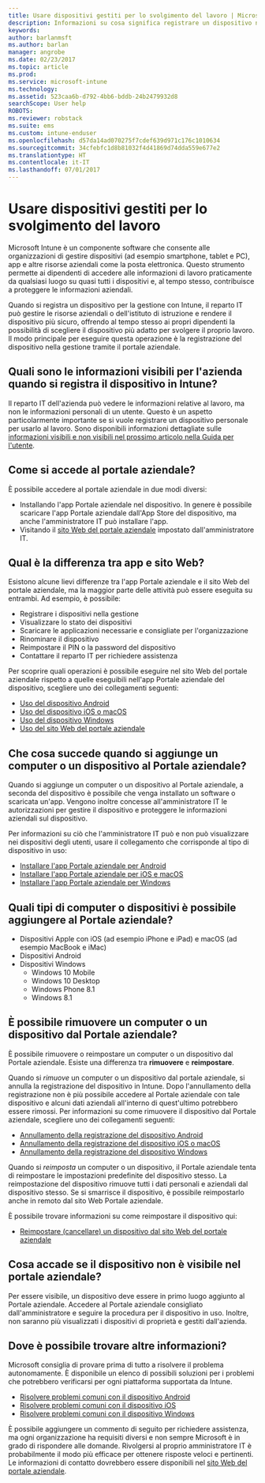 ```yaml
---
title: Usare dispositivi gestiti per lo svolgimento del lavoro | Microsoft Docs
description: Informazioni su cosa significa registrare un dispositivo nel sistema di gestione con Intune.
keywords: 
author: barlanmsft
ms.author: barlan
manager: angrobe
ms.date: 02/23/2017
ms.topic: article
ms.prod: 
ms.service: microsoft-intune
ms.technology: 
ms.assetid: 523caa6b-d792-4bb6-bddb-24b2479932d8
searchScope: User help
ROBOTS: 
ms.reviewer: robstack
ms.suite: ems
ms.custom: intune-enduser
ms.openlocfilehash: d57da14ad070275f7cdef639d971c176c1010634
ms.sourcegitcommit: 34cfebfc1d8b81032f4d41869d74dda559e677e2
ms.translationtype: HT
ms.contentlocale: it-IT
ms.lasthandoff: 07/01/2017
---
```

# <a name="use-managed-devices-to-get-work-done"></a>Usare dispositivi gestiti per lo svolgimento del lavoro
Microsoft Intune è un componente software che consente alle organizzazioni di gestire dispositivi (ad esempio smartphone, tablet e PC), app e altre risorse aziendali come la posta elettronica. Questo strumento permette ai dipendenti di accedere alle informazioni di lavoro praticamente da qualsiasi luogo su quasi tutti i dispositivi e, al tempo stesso, contribuisce a proteggere le informazioni aziendali.

Quando si registra un dispositivo per la gestione con Intune, il reparto IT può gestire le risorse aziendali o dell'istituto di istruzione e rendere il dispositivo più sicuro, offrendo al tempo stesso ai propri dipendenti la possibilità di scegliere il dispositivo più adatto per svolgere il proprio lavoro. Il modo principale per eseguire questa operazione è la registrazione del dispositivo nella gestione tramite il portale aziendale.

## <a name="what-information-can-my-company-see-when-i-enroll-my-device-in-intune"></a>Quali sono le informazioni visibili per l'azienda quando si registra il dispositivo in Intune?
Il reparto IT dell'azienda può vedere le informazioni relative al lavoro, ma non le informazioni personali di un utente. Questo è un aspetto particolarmente importante se si vuole registrare un dispositivo personale per usarlo al lavoro. Sono disponibili informazioni dettagliate sulle [informazioni visibili e non visibili nel prossimo articolo nella Guida per l'utente](what-info-can-your-company-see-when-you-enroll-your-device-in-intune.md).

## <a name="how-do-i-get-the-company-portal"></a>Come si accede al portale aziendale?
È possibile accedere al portale aziendale in due modi diversi:

- Installando l'app Portale aziendale nel dispositivo. In genere è possibile scaricare l'app Portale aziendale dall'App Store del dispositivo, ma anche l'amministratore IT può installare l'app.
- Visitando il [sito Web del portale aziendale](https://portal.manage.microsoft.com) impostato dall'amministratore IT.

## <a name="whats-the-difference-between-the-app-and-the-website"></a>Qual è la differenza tra app e sito Web?
Esistono alcune lievi differenze tra l'app Portale aziendale e il sito Web del portale aziendale, ma la maggior parte delle attività può essere eseguita su entrambi. Ad esempio, è possibile:

- Registrare i dispositivi nella gestione
- Visualizzare lo stato dei dispositivi
- Scaricare le applicazioni necessarie e consigliate per l'organizzazione
- Rinominare il dispositivo
- Reimpostare il PIN o la password del dispositivo
- Contattare il reparto IT per richiedere assistenza

Per scoprire quali operazioni è possibile eseguire nel sito Web del portale aziendale rispetto a quelle eseguibili nell'app Portale aziendale del dispositivo, scegliere uno dei collegamenti seguenti:

- [Uso del dispositivo Android](using-your-android-device-with-intune.md)
- [Uso del dispositivo iOS o macOS](using-your-ios-or-macOS-device-with-intune.md)
- [Uso del dispositivo Windows](using-your-windows-device-with-intune.md)
- [Uso del sito Web del portale aziendale](using-the-intune-company-portal-website.md)

## <a name="what-happens-when-you-add-a-computer-or-device-to-the-company-portal"></a>Che cosa succede quando si aggiunge un computer o un dispositivo al Portale aziendale?
Quando si aggiunge un computer o un dispositivo al Portale aziendale, a seconda del dispositivo è possibile che venga installato un software o scaricata un'app. Vengono inoltre concesse all'amministratore IT le autorizzazioni per gestire il dispositivo e proteggere le informazioni aziendali sul dispositivo.

Per informazioni su ciò che l'amministratore IT può e non può visualizzare nei dispositivi degli utenti, usare il collegamento che corrisponde al tipo di dispositivo in uso:

- [Installare l'app Portale aziendale per Android](what-happens-if-you-install-the-company-portal-app-and-enroll-your-device-in-intune-android.md)
- [Installare l'app Portale aziendale per iOS e macOS](what-happens-if-you-install-the-company-portal-app-and-enroll-your-device-in-intune-ios.md)
- [Installare l'app Portale aziendale per Windows](what-info-can-your-company-see-when-you-enroll-your-device-in-intune.md)

## <a name="what-kind-of-computers-or-devices-can-you-add-to-the-company-portal"></a>Quali tipi di computer o dispositivi è possibile aggiungere al Portale aziendale?
-   Dispositivi Apple con iOS (ad esempio iPhone e iPad) e macOS (ad esempio MacBook e iMac)
-   Dispositivi Android
-   Dispositivi Windows
    -   Windows 10 Mobile
    -   Windows 10 Desktop
    -   Windows Phone 8.1
    -   Windows 8.1

## <a name="can-you-remove-a-computer-or-device-from-the-company-portal"></a>È possibile rimuovere un computer o un dispositivo dal Portale aziendale?
È possibile rimuovere o reimpostare un computer o un dispositivo dal Portale aziendale. Esiste una differenza tra **rimuovere** e **reimpostare**.

Quando si *rimuove* un computer o un dispositivo dal portale aziendale, si annulla la registrazione del dispositivo in Intune. Dopo l'annullamento della registrazione non è più possibile accedere al Portale aziendale con tale dispositivo e alcuni dati aziendali all'interno di quest'ultimo potrebbero essere rimossi. Per informazioni su come rimuovere il dispositivo dal Portale aziendale, scegliere uno dei collegamenti seguenti:

- [Annullamento della registrazione del dispositivo Android](unenroll-your-device-from-intune-android.md)
- [Annullamento della registrazione del dispositivo iOS o macOS](unenroll-your-device-from-intune-ios.md)
- [Annullamento della registrazione del dispositivo Windows](unenroll-your-device-from-intune-windows.md)

Quando si *reimposta* un computer o un dispositivo, il Portale aziendale tenta di reimpostare le impostazioni predefinite del dispositivo stesso. La reimpostazione del dispositivo rimuove tutti i dati personali e aziendali dal dispositivo stesso. Se si smarrisce il dispositivo, è possibile reimpostarlo anche in remoto dal sito Web Portale aziendale.

È possibile trovare informazioni su come reimpostare il dispositivo qui:

- [Reimpostare (cancellare) un dispositivo dal sito Web del portale aziendale](reset-erase-your-device-cpwebsite.md)

## <a name="what-if-i-cant-see-my-device-in-the-company-portal"></a>Cosa accade se il dispositivo non è visibile nel portale aziendale?
Per essere visibile, un dispositivo deve essere in primo luogo aggiunto al Portale aziendale. Accedere al Portale aziendale consigliato dall'amministratore e seguire la procedura per il dispositivo in uso. Inoltre, non saranno più visualizzati i dispositivi di proprietà e gestiti dall'azienda.

## <a name="where-else-can-i-go-for-help"></a>Dove è possibile trovare altre informazioni?
Microsoft consiglia di provare prima di tutto a risolvere il problema autonomamente. È disponibile un elenco di possibili soluzioni per i problemi che potrebbero verificarsi per ogni piattaforma supportata da Intune.

- [Risolvere problemi comuni con il dispositivo Android](troubleshoot-your-device-android.md)
- [Risolvere problemi comuni con il dispositivo iOS](troubleshoot-your-device-ios.md)
- [Risolvere problemi comuni con il dispositivo Windows](troubleshoot-your-device-windows.md)

È possibile aggiungere un commento di seguito per richiedere assistenza, ma ogni organizzazione ha requisiti diversi e non sempre Microsoft è in grado di rispondere alle domande. Rivolgersi al proprio amministratore IT è probabilmente il modo più efficace per ottenere risposte veloci e pertinenti. Le informazioni di contatto dovrebbero essere disponibili nel [sito Web del portale aziendale](https://portal.manage.microsoft.com).
